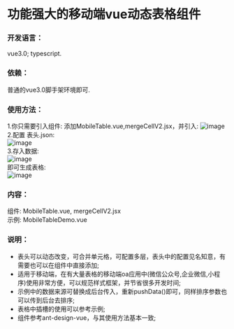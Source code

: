 # 功能强大的移动端vue动态表格组件
### 开发语言：
vue3.0; typescript.
### 依赖：
普通的vue3.0脚手架环境即可.
### 使用方法：
1.你只需要引入组件: 
添加MobileTable.vue,mergeCellV2.jsx，并引入:
![image](https://github.com/xjx199403/vue_mobile_table/blob/main/%E5%BC%95%E5%85%A5%E7%BB%84%E4%BB%B6.png?raw=true)  
2.配置 表头.json:  
![image](https://github.com/xjx199403/vue_mobile_table/blob/main/%E8%A1%A8%E5%A4%B4%E9%85%8D%E7%BD%AE.png?raw=true)  
3.存入数据:  
![image](https://github.com/xjx199403/vue_mobile_table/blob/main/%E5%AD%98%E5%85%A5%E6%95%B0%E6%8D%AE.png?raw=true)  
即可生成表格:  
![image](https://github.com/xjx199403/vue_mobile_table/blob/main/%E7%BB%93%E6%9E%9C1.png?raw=true)  
### 内容：
组件: MobileTable.vue, mergeCellV2.jsx  
示例: MobileTableDemo.vue
### 说明：
* 表头可以动态改变，可合并单元格，可配置多层，表头中的配置见名知意，有需要也可以在组件中直接添加;
* 适用于移动端，在有大量表格的移动端oa应用中(微信公众号,企业微信,小程序)使用非常方便，可以规范样式框架，并节省很多开发时间;
* 示例中的数据来源可替换成后台传入，重新pushData()即可，同样排序参数也可以传到后台去排序;
* 表格中插槽的使用可以参考示例;
* 组件参考ant-design-vue，与其使用方法基本一致;
